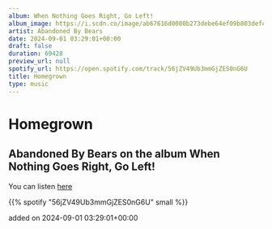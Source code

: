 ```yaml
---
album: When Nothing Goes Right, Go Left!
album_image: https://i.scdn.co/image/ab67616d0000b273debe64ef09b803defc332125
artist: Abandoned By Bears
date: 2024-09-01 03:29:01+00:00
draft: false
duration: 69428
preview_url: null
spotify_url: https://open.spotify.com/track/56jZV49Ub3mmGjZES0nG6U
title: Homegrown
type: music
---
```



# Homegrown

## Abandoned By Bears on the album When Nothing Goes Right, Go Left!

You can listen [here](https://open.spotify.com/track/56jZV49Ub3mmGjZES0nG6U)

{{% spotify "56jZV49Ub3mmGjZES0nG6U" small %}}

added on 2024-09-01 03:29:01+00:00